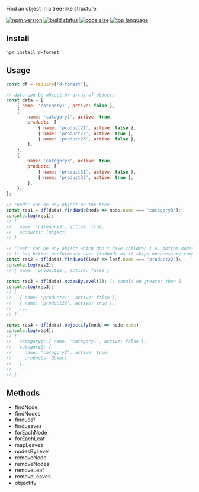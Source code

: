 Find an object in a tree-like structure.

[![npm version](https://img.shields.io/npm/v/d-forest)](https://www.npmjs.com/package/d-forest)
[![build status](https://img.shields.io/travis/akarande777/d-forest)](https://travis-ci.com/github/akarande777/d-forest/builds)
[![code size](https://img.shields.io/github/languages/code-size/akarande777/d-forest)](https://github.com/akarande777/d-forest)
[![top language](https://img.shields.io/github/languages/top/akarande777/d-forest)](https://github.com/akarande777/d-forest)

## Install

`npm install d-forest`

## Usage

````javascript
const df = require('d-forest');

// data can be object or array of objects
const data = [
    { name: 'category1', active: false },
    {
        name: 'category2', active: true,
        products: [
            { name: 'product21', active: false },
            { name: 'product22', active: true },
            { name: 'product23', active: false },
        ],
    },
    {
        name: 'category3', active: true,
        products: [
            { name: 'product31', active: false },
            { name: 'product32', active: true },
        ],
    },
];

// "node" can be any object on the tree
const res1 = df(data).findNode(node => node.name === 'category3');
console.log(res1);
// {
//   name: 'category3', active: true,
//   products: [Object]
// }

// "leaf" can be any object which don't have children i.e. bottom nodes
// it has better performance over findNode as it skips unnecessary comparisons
const res2 = df(data).findLeaf(leaf => leaf.name === 'product22');
console.log(res2);
// { name: 'product22', active: false }

const res3 = df(data).nodesByLevel(1); // should be greater than 0
console.log(res3);
// [
//   { name: 'product21', active: false },
//   { name: 'product22', active: true },
//   ...
// ]

const res4 = df(data).objectify(node => node.name);
console.log(res4);
// {
//   category1: { name: 'category1', active: false },
//   category2: {
//     name: 'category2', active: true,
//     products: Object
//   },
//   ...
// }
````

## Methods

* findNode
* findNodes
* findLeaf
* findLeaves
* forEachNode
* forEachLeaf
* mapLeaves
* nodesByLevel
* removeNode
* removeNodes
* removeLeaf
* removeLeaves
* objectify
